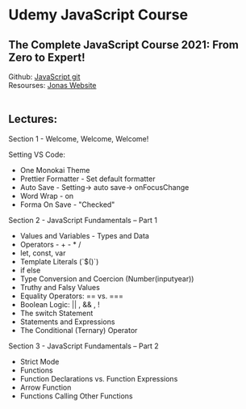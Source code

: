 <h1> Udemy JavaScript Course </h1>
<h2> The Complete JavaScript Course 2021: From Zero to Expert! </h2>

<span>
Github:
<a href="https://github.com/jonasschmedtmann/complete-javascript-course"> JavaScript git </a>
</span>
<span>
<br>
Resourses:
<a href="https://codingheroes.io/resources/">Jonas Website </a>  
</span>

<br>
<br>

<h2>Lectures: </h2>

Section 1 - Welcome, Welcome, Welcome!

<span>
Setting VS Code:
<ul>
  <li>One Monokai Theme</li> 
  <li>Prettier Formatter - Set default formatter</li>
  <li>Auto Save - Setting-> auto save-> onFocusChange</li>
  <li>Word Wrap - on</li>
  <li>Forma On Save - "Checked"</li>
</ul>
</span>

Section 2 - JavaScript Fundamentals – Part 1

<ul>
  <li>Values and Variables - Types and Data</li> 
  <li>Operators - + - * /</li> 
  <li>let, const, var</li> 
  <li>Template Literals (`$()`)</li>
  <li>if else</li>
  <li>Type Conversion and Coercion (Number(inputyear))</li>
  <li>Truthy and Falsy Values</li>
  <li>Equality Operators: == vs. ===</li>
  <li>Boolean Logic: || , && , !</li>
  <li>The switch Statement</li>
  <li>Statements and Expressions</li>
  <li>The Conditional (Ternary) Operator</li>
</ul>

Section 3 - JavaScript Fundamentals – Part 2

<ul>
  <li>Strict Mode</li> 
  <li>Functions</li> 
  <li>Function Declarations vs. Function Expressions</li> 
  <li>Arrow Function</li> 
  <li>Functions Calling Other Functions</li>
</ul>
